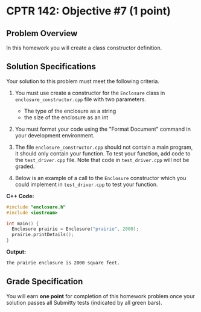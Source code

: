 # CPTR 142: Objective #7 (1 point)

## Problem Overview

In this homework you will create a class constructor definition.

## Solution Specifications

Your solution to this problem must meet the following criteria.

1. You must use create a constructor for the `Enclosure` class in `enclosure_constructor.cpp` file with two parameters.

    * The type of the enclosure as a string
    * the size of the enclosure as an int

1. You must format your code using the "Format Document" command in your development environment.

1. The file `enclosure_constructor.cpp` should not contain a main program, it should only contain your function. To test your function, add code to the `test_driver.cpp` file. Note that code in `test_driver.cpp` will not be graded.

1. Below is an example of a call to the `Enclosure` constructor which you could implement in `test_driver.cpp` to test your function.

**C++ Code:**
```c++
#include "enclosure.h"
#include <iostream>

int main() {
  Enclosure prairie = Enclosure("prairie", 2000);
  prairie.printDetails();
}
```

**Output:**
```html
The prairie enclosure is 2000 square feet.
```

## Grade Specification

You will earn **one point** for completion of this homework problem once your solution passes all Submitty tests (indicated by all green bars).
